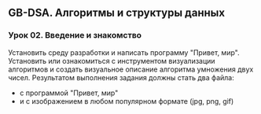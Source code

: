 ## GB-DSA. Алгоритмы и структуры данных
### Урок 02. Введение и знакомство
Установить среду разработки и написать программу "Привет, мир".
Установить или ознакомиться с инструментом визуализации алгоритмов и создать визуальное описание алгоритма умножения двух чисел.
Результатом выполнения задания должны стать два файла: 
- с программой "Привет, мир" 
- и с изображением в любом популярном формате (jpg, png, gif)
